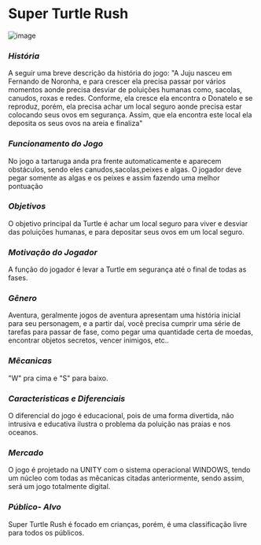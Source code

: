 # Super Turtle Rush
![image](https://media.discordapp.net/attachments/950776229013897286/950789139563937823/imagem_promocional.png?width=705&height=397) 
 
 ### *História*
A seguir uma breve descrição da história do jogo: "A Juju nasceu em Fernando de Noronha, e para crescer ela precisa passar por vários momentos aonde precisa desviar de poluições humanas como, sacolas, canudos, roxas e redes. Conforme, ela cresce ela encontra o Donatelo e se reproduz, porém, ela precisa achar um local seguro aonde precisa estar colocando seus ovos em segurança. Assim, que ela encontra este local ela deposita os seus ovos na areia e finaliza"

### *Funcionamento do Jogo*
No jogo a tartaruga anda pra frente automaticamente e aparecem obstáculos, sendo eles canudos,sacolas,peixes e algas.
O jogador deve pegar somente as algas e os peixes e assim fazendo uma melhor pontuação


### *Objetivos*
O objetivo principal da Turtle é achar um local seguro para viver e desviar das poluições humanas, e para depositar seus ovos em um local seguro.

### *Motivação do Jogador*
A função do jogador é levar a Turtle em segurança até o final de todas as fases.

### *Gênero*
Aventura, geralmente jogos de aventura apresentam uma história inicial para seu personagem, e a partir daí, você precisa cumprir uma série de tarefas para passar de
fase, como pegar uma quantidade certa de moedas, encontrar objetos secretos, vencer inimigos, etc..


### *Mêcanicas*
"W" pra cima e "S" para baixo.

### *Caracteristicas e Diferenciais*
O diferencial do jogo é educacional, pois de uma forma divertida, não intrusiva e educativa ilustra o problema da poluição nas praias e nos oceanos.

### *Mercado*
O jogo é projetado na UNITY com o sistema operacional WINDOWS, tendo um núcleo com todas as mêcanicas citadas anteriormente, sendo assim, será um jogo totalmente digital.

### *Público- Alvo*
Super Turtle Rush é focado em crianças, porém, é uma classificação livre para todos os públicos.




